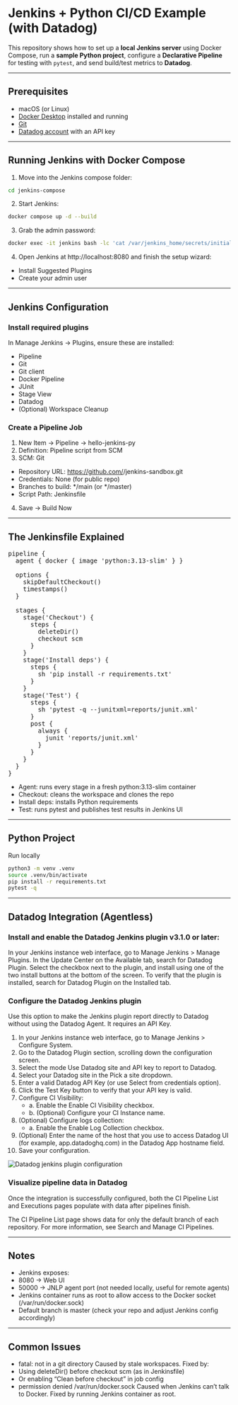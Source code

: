 # Jenkins + Python CI/CD Example (with Datadog)

This repository shows how to set up a **local Jenkins server** using Docker Compose, run a **sample Python project**, configure a **Declarative Pipeline** for testing with `pytest`, and send build/test metrics to **Datadog**.

---

## Prerequisites

- macOS (or Linux)
- [Docker Desktop](https://www.docker.com/products/docker-desktop/) installed and running
- [Git](https://git-scm.com/downloads)
- [Datadog account](https://app.datadoghq.com/) with an API key

---

## Running Jenkins with Docker Compose

1. Move into the Jenkins compose folder:

```bash
cd jenkins-compose
```

2.	Start Jenkins:

```bash
docker compose up -d --build
```

3.	Grab the admin password:

```bash
docker exec -it jenkins bash -lc 'cat /var/jenkins_home/secrets/initialAdminPassword'
```

4.	Open Jenkins at http://localhost:8080 and finish the setup wizard:
- Install Suggested Plugins
- Create your admin user

---

## Jenkins Configuration

### Install required plugins

In Manage Jenkins → Plugins, ensure these are installed:
-	Pipeline
-	Git
-	Git client
-	Docker Pipeline
-	JUnit
- Stage View
- Datadog
-	(Optional) Workspace Cleanup

### Create a Pipeline Job
1.	New Item → Pipeline → hello-jenkins-py
2.	Definition: Pipeline script from SCM
3.	SCM: Git
   - Repository URL: https://github.com/<your-username>/jenkins-sandbox.git
   - Credentials: None (for public repo)
   - Branches to build: */main (or */master)
   - Script Path: Jenkinsfile
4.	Save → Build Now

---

## The Jenkinsfile Explained

<pre markdown="1">
pipeline {
  agent { docker { image 'python:3.13-slim' } }

  options {
    skipDefaultCheckout()
    timestamps()
  }

  stages {
    stage('Checkout') {
      steps {
        deleteDir()
        checkout scm
      }
    }
    stage('Install deps') {
      steps {
        sh 'pip install -r requirements.txt'
      }
    }
    stage('Test') {
      steps {
        sh 'pytest -q --junitxml=reports/junit.xml'
      }
      post {
        always {
          junit 'reports/junit.xml'
        }
      }
    }
  }
}
</pre>

- Agent: runs every stage in a fresh python:3.13-slim container
- Checkout: cleans the workspace and clones the repo
- Install deps: installs Python requirements
- Test: runs pytest and publishes test results in Jenkins UI

---

## Python Project

Run locally

```bash
python3 -m venv .venv
source .venv/bin/activate
pip install -r requirements.txt
pytest -q
```

---

## Datadog Integration (Agentless)

### Install and enable the Datadog Jenkins plugin v3.1.0 or later:

In your Jenkins instance web interface, go to Manage Jenkins > Manage Plugins.
In the Update Center on the Available tab, search for Datadog Plugin.
Select the checkbox next to the plugin, and install using one of the two install buttons at the bottom of the screen.
To verify that the plugin is installed, search for Datadog Plugin on the Installed tab.

### Configure the Datadog Jenkins plugin

Use this option to make the Jenkins plugin report directly to Datadog without using the Datadog Agent. It requires an API Key.

1. In your Jenkins instance web interface, go to Manage Jenkins > Configure System.
2. Go to the Datadog Plugin section, scrolling down the configuration screen.
3. Select the mode Use Datadog site and API key to report to Datadog.
4. Select your Datadog site in the Pick a site dropdown.
5. Enter a valid Datadog API Key (or use Select from credentials option).
6. Click the Test Key button to verify that your API key is valid.
7. Configure CI Visibility:
   - a. Enable the Enable CI Visibility checkbox.
   - b. (Optional) Configure your CI Instance name.
8. (Optional) Configure logs collection:
   - a. Enable the Enable Log Collection checkbox.
9. (Optional) Enter the name of the host that you use to access Datadog UI (for example, app.datadoghq.com) in the Datadog App hostname field.
10. Save your configuration.

![Datadog jenkins plugin configuration](https://datadog-docs.imgix.net/images/ci/ci-jenkins-plugin-config-agentless-app-hostname.91c692b697d9bdffeb04493e2d1a2e17.png?fit=max&auto=format)

### Visualize pipeline data in Datadog

Once the integration is successfully configured, both the CI Pipeline List and Executions pages populate with data after pipelines finish.

The CI Pipeline List page shows data for only the default branch of each repository. For more information, see Search and Manage CI Pipelines.

---

## Notes
- Jenkins exposes:
- 8080 → Web UI
- 50000 → JNLP agent port (not needed locally, useful for remote agents)
- Jenkins container runs as root to allow access to the Docker socket (/var/run/docker.sock)
- Default branch is master (check your repo and adjust Jenkins config accordingly)

---

## Common Issues
- fatal: not in a git directory
Caused by stale workspaces. Fixed by:
- Using deleteDir() before checkout scm (as in Jenkinsfile)
- Or enabling “Clean before checkout” in job config
- permission denied /var/run/docker.sock
Caused when Jenkins can’t talk to Docker. Fixed by running Jenkins container as root.

